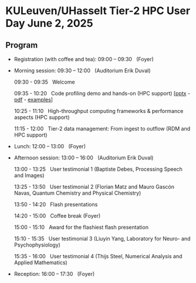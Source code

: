 # KULeuven/UHasselt Tier-2 HPC User Day June 2, 2025

## Program

* Registration (with coffee and tea): 09:00 – 09:30 &nbsp; (Foyer)

* Morning session: 09:30 – 12:00 &nbsp; (Auditorium Erik Duval)

  09:30 - 09:35 &nbsp; Welcome
  
  09:35 - 10:20 &nbsp; Code profiling demo and hands-on (HPC support) [[pptx](presentations/code_profiling_workshop.pptx) - [pdf](presentations/code_profiling_workshop.pdf) - [examples](https://github.com/hpcleuven/code-profiling-workshop/tree/main/examples/mandelbrot)]
  
  10:25 - 11:10 &nbsp; High-throughput computing frameworks & performance aspects (HPC support)
  
  11:15 - 12:00 &nbsp; Tier-2 data management: From ingest to outflow (RDM and HPC support)

* Lunch: 12:00 – 13:00 &nbsp; (Foyer)

* Afternoon session: 13:00 – 16:00 &nbsp; (Auditorium Erik Duval)

  13:00 - 13:25 &nbsp; User testimonial 1 (Baptiste Debes, Processing Speech and Images)
  
  13:25 - 13:50 &nbsp; User testimonial 2 (Florian Matz and Mauro Gascón Navas, Quantum Chemistry and Physical Chemistry)
  
  13:50 - 14:20 &nbsp; Flash presentations
  
  14:20 - 15:00 &nbsp; Coffee break (Foyer)
  
  15:00 - 15:10 &nbsp; Award for the flashiest flash presentation
  
  15:10 - 15:35 &nbsp; User testimonial 3 (Liuyin Yang, Laboratory for Neuro- and Psychophysiology)
  
  15:35 - 16:00 &nbsp; User testimonial 4 (Thijs Steel, Numerical Analysis and Applied Mathematics)

* Reception: 16:00 – 17:30 &nbsp; (Foyer)
